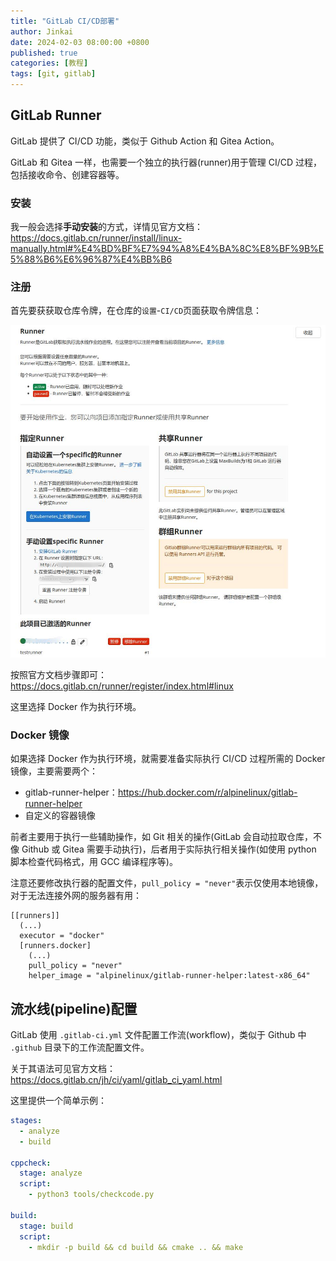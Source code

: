 ```yaml
---
title: "GitLab CI/CD部署"
author: Jinkai
date: 2024-02-03 08:00:00 +0800
published: true
categories: [教程]
tags: [git, gitlab]
---
```


## GitLab Runner

GitLab 提供了 CI/CD 功能，类似于 Github Action 和 Gitea Action。

GitLab 和 Gitea 一样，也需要一个独立的执行器(runner)用于管理 CI/CD 过程，包括接收命令、创建容器等。

### 安装

我一般会选择**手动安装**的方式，详情见官方文档：<https://docs.gitlab.cn/runner/install/linux-manually.html#%E4%BD%BF%E7%94%A8%E4%BA%8C%E8%BF%9B%E5%88%B6%E6%96%87%E4%BB%B6>

### 注册

首先要获获取仓库令牌，在仓库的`设置`-`CI/CD`页面获取令牌信息：

![runner](/assets/img/2024-02-03-gitlab-cicd/1706945000303.jpg)

按照官方文档步骤即可：<https://docs.gitlab.cn/runner/register/index.html#linux>

这里选择 Docker 作为执行环境。

### Docker 镜像

如果选择 Docker 作为执行环境，就需要准备实际执行 CI/CD 过程所需的 Docker 镜像，主要需要两个：

- gitlab-runner-helper：<https://hub.docker.com/r/alpinelinux/gitlab-runner-helper>
- 自定义的容器镜像

前者主要用于执行一些辅助操作，如 Git 相关的操作(GitLab 会自动拉取仓库，不像 Github 或 Gitea 需要手动执行)，后者用于实际执行相关操作(如使用 python 脚本检查代码格式，用 GCC 编译程序等)。

注意还要修改执行器的配置文件，`pull_policy = "never"`表示仅使用本地镜像，对于无法连接外网的服务器有用：

```plaintext
[[runners]]
  (...)
  executor = "docker"
  [runners.docker]
    (...)
    pull_policy = "never"
    helper_image = "alpinelinux/gitlab-runner-helper:latest-x86_64"
```

## 流水线(pipeline)配置

GitLab 使用 `.gitlab-ci.yml` 文件配置工作流(workflow)，类似于 Github 中 `.github` 目录下的工作流配置文件。

关于其语法可见官方文档：<https://docs.gitlab.cn/jh/ci/yaml/gitlab_ci_yaml.html>

这里提供一个简单示例：

```yaml
stages:
  - analyze
  - build

cppcheck:
  stage: analyze
  script:
    - python3 tools/checkcode.py

build:
  stage: build
  script:
    - mkdir -p build && cd build && cmake .. && make
```
